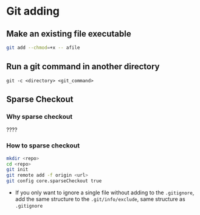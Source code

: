 # Git adding

## Make an existing file executable

```bash
git add --chmod=+x -- afile
```

## Run a git command in another directory

`git -c <directory> <git_command>`

## Sparse Checkout

### Why sparse checkout

????

### How to sparse checkout

```bash
mkdir <repo>
cd <repo>
git init
git remote add -f origin <url>
git config core.sparseCheckout true
```

-   If you only want to ignore a single file without adding to the `.gitignore`, add the same structure to the `.git/info/exclude`, same structure as `.gitignore`

